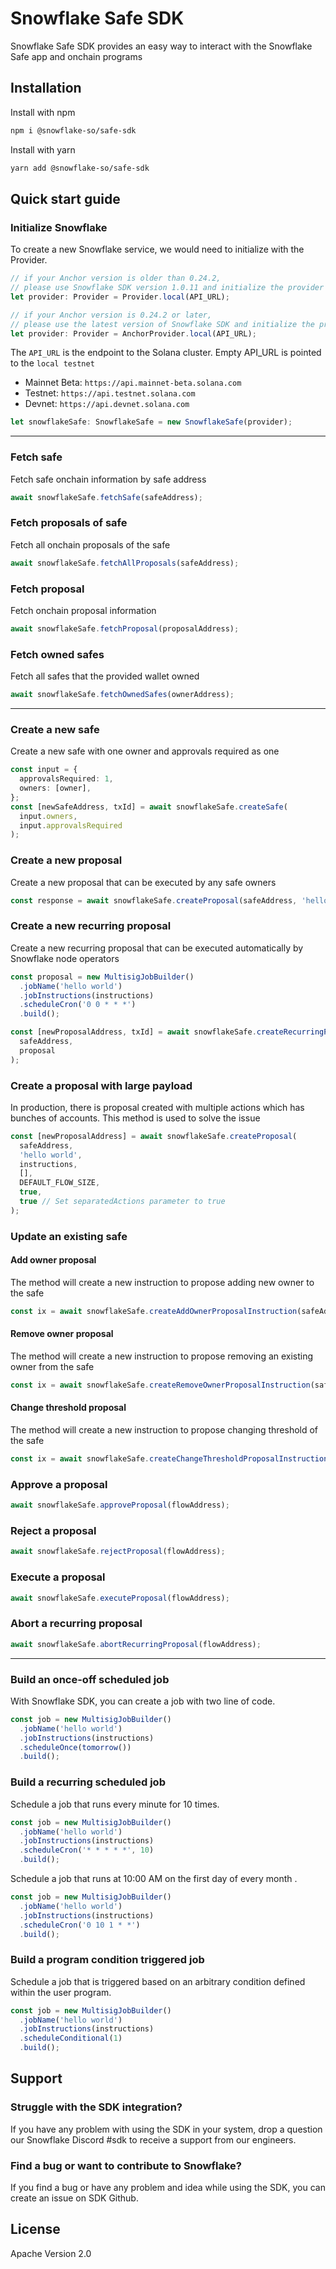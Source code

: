 # Snowflake Safe SDK

Snowflake Safe SDK provides an easy way to interact with the Snowflake Safe app and onchain programs

## Installation

Install with npm

```bash
npm i @snowflake-so/safe-sdk
```

Install with yarn

```bash
yarn add @snowflake-so/safe-sdk
```

## Quick start guide

### Initialize Snowflake

To create a new Snowflake service, we would need to initialize with the Provider.

```typescript
// if your Anchor version is older than 0.24.2,
// please use Snowflake SDK version 1.0.11 and initialize the provider as below
let provider: Provider = Provider.local(API_URL);

// if your Anchor version is 0.24.2 or later,
// please use the latest version of Snowflake SDK and initialize the provider as below
let provider: Provider = AnchorProvider.local(API_URL);
```

The `API_URL` is the endpoint to the Solana cluster. Empty API_URL is pointed to the `local testnet`

- Mainnet Beta: `https://api.mainnet-beta.solana.com`
- Testnet: `https://api.testnet.solana.com`
- Devnet: `https://api.devnet.solana.com`

```typescript
let snowflakeSafe: SnowflakeSafe = new SnowflakeSafe(provider);
```

---

### Fetch safe

Fetch safe onchain information by safe address

```typescript
await snowflakeSafe.fetchSafe(safeAddress);
```

### Fetch proposals of safe

Fetch all onchain proposals of the safe

```typescript
await snowflakeSafe.fetchAllProposals(safeAddress);
```

### Fetch proposal

Fetch onchain proposal information

```typescript
await snowflakeSafe.fetchProposal(proposalAddress);
```

### Fetch owned safes

Fetch all safes that the provided wallet owned

```typescript
await snowflakeSafe.fetchOwnedSafes(ownerAddress);
```

---

### Create a new safe

Create a new safe with one owner and approvals required as one

```typescript
const input = {
  approvalsRequired: 1,
  owners: [owner],
};
const [newSafeAddress, txId] = await snowflakeSafe.createSafe(
  input.owners,
  input.approvalsRequired
);
```

### Create a new proposal

Create a new proposal that can be executed by any safe owners

```typescript
const response = await snowflakeSafe.createProposal(safeAddress, 'hello world', instructions);
```

### Create a new recurring proposal

Create a new recurring proposal that can be executed automatically by Snowflake node operators

```typescript
const proposal = new MultisigJobBuilder()
  .jobName('hello world')
  .jobInstructions(instructions)
  .scheduleCron('0 0 * * *')
  .build();

const [newProposalAddress, txId] = await snowflakeSafe.createRecurringProposal(
  safeAddress,
  proposal
);
```

### Create a proposal with large payload

In production, there is proposal created with multiple actions which has bunches of accounts. This method is used to solve the issue

```typescript
const [newProposalAddress] = await snowflakeSafe.createProposal(
  safeAddress,
  'hello world',
  instructions,
  [],
  DEFAULT_FLOW_SIZE,
  true,
  true // Set separatedActions parameter to true
);
```

### Update an existing safe

#### Add owner proposal

The method will create a new instruction to propose adding new owner to the safe

```typescript
const ix = await snowflakeSafe.createAddOwnerProposalInstruction(safeAddress, newOwner);
```

#### Remove owner proposal

The method will create a new instruction to propose removing an existing owner from the safe

```typescript
const ix = await snowflakeSafe.createRemoveOwnerProposalInstruction(safeAddress, newOwner);
```

#### Change threshold proposal

The method will create a new instruction to propose changing threshold of the safe

```typescript
const ix = await snowflakeSafe.createChangeThresholdProposalInstruction(safeAddress, newThreshold);
```

### Approve a proposal

```typescript
await snowflakeSafe.approveProposal(flowAddress);
```

### Reject a proposal

```typescript
await snowflakeSafe.rejectProposal(flowAddress);
```

### Execute a proposal

```typescript
await snowflakeSafe.executeProposal(flowAddress);
```

### Abort a recurring proposal

```typescript
await snowflakeSafe.abortRecurringProposal(flowAddress);
```

---

### Build an once-off scheduled job

With Snowflake SDK, you can create a job with two line of code.

```typescript
const job = new MultisigJobBuilder()
  .jobName('hello world')
  .jobInstructions(instructions)
  .scheduleOnce(tomorrow())
  .build();
```

### Build a recurring scheduled job

Schedule a job that runs every minute for 10 times.

```typescript
const job = new MultisigJobBuilder()
  .jobName('hello world')
  .jobInstructions(instructions)
  .scheduleCron('* * * * *', 10)
  .build();
```

Schedule a job that runs at 10:00 AM on the first day of every month .

```typescript
const job = new MultisigJobBuilder()
  .jobName('hello world')
  .jobInstructions(instructions)
  .scheduleCron('0 10 1 * *')
  .build();
```

### Build a program condition triggered job

Schedule a job that is triggered based on an arbitrary condition defined within the user program.

```typescript
const job = new MultisigJobBuilder()
  .jobName('hello world')
  .jobInstructions(instructions)
  .scheduleConditional(1)
  .build();
```

## Support

### Struggle with the SDK integration?

If you have any problem with using the SDK in your system, drop a question our Snowflake Discord #sdk to receive a support from our engineers.

### Find a bug or want to contribute to Snowflake?

If you find a bug or have any problem and idea while using the SDK, you can create an issue on SDK Github.

## License

Apache Version 2.0
